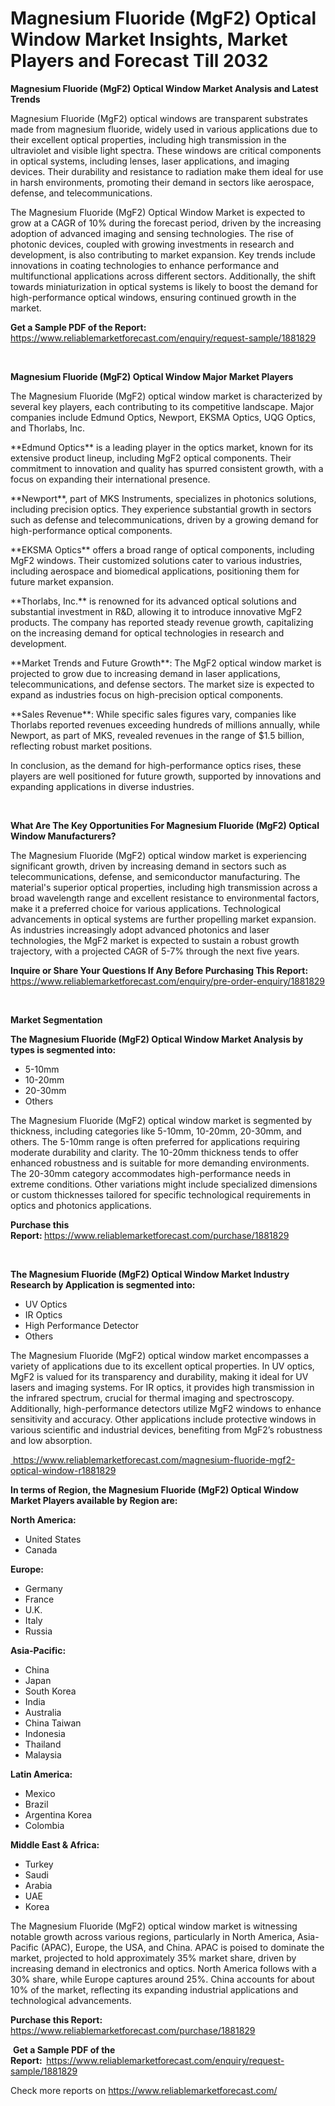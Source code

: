 <p><h1>Magnesium Fluoride (MgF2) Optical Window Market Insights, Market Players and Forecast Till 2032</h1></p><p><strong>Magnesium Fluoride (MgF2) Optical Window Market Analysis and Latest Trends</strong></p>
<p><p>Magnesium Fluoride (MgF2) optical windows are transparent substrates made from magnesium fluoride, widely used in various applications due to their excellent optical properties, including high transmission in the ultraviolet and visible light spectra. These windows are critical components in optical systems, including lenses, laser applications, and imaging devices. Their durability and resistance to radiation make them ideal for use in harsh environments, promoting their demand in sectors like aerospace, defense, and telecommunications.</p><p>The Magnesium Fluoride (MgF2) Optical Window Market is expected to grow at a CAGR of 10% during the forecast period, driven by the increasing adoption of advanced imaging and sensing technologies. The rise of photonic devices, coupled with growing investments in research and development, is also contributing to market expansion. Key trends include innovations in coating technologies to enhance performance and multifunctional applications across different sectors. Additionally, the shift towards miniaturization in optical systems is likely to boost the demand for high-performance optical windows, ensuring continued growth in the market.</p></p>
<p><strong>Get a Sample PDF of the Report:&nbsp;</strong> <a href="https://www.reliablemarketforecast.com/enquiry/request-sample/1881829?utm_campaign=2124&utm_medium=2&utm_source=Github&utm_content=ia&utm_term=04022025&utm_id=magnesium-fluoride-mgf2-optical-window">https://www.reliablemarketforecast.com/enquiry/request-sample/1881829</a></p>
<p>&nbsp;</p>
<p><strong>Magnesium Fluoride (MgF2) Optical Window Major Market Players</strong></p>
<p><p>The Magnesium Fluoride (MgF2) optical window market is characterized by several key players, each contributing to its competitive landscape. Major companies include Edmund Optics, Newport, EKSMA Optics, UQG Optics, and Thorlabs, Inc.</p><p>**Edmund Optics** is a leading player in the optics market, known for its extensive product lineup, including MgF2 optical components. Their commitment to innovation and quality has spurred consistent growth, with a focus on expanding their international presence.</p><p>**Newport**, part of MKS Instruments, specializes in photonics solutions, including precision optics. They experience substantial growth in sectors such as defense and telecommunications, driven by a growing demand for high-performance optical components.</p><p>**EKSMA Optics** offers a broad range of optical components, including MgF2 windows. Their customized solutions cater to various industries, including aerospace and biomedical applications, positioning them for future market expansion.</p><p>**Thorlabs, Inc.** is renowned for its advanced optical solutions and substantial investment in R&D, allowing it to introduce innovative MgF2 products. The company has reported steady revenue growth, capitalizing on the increasing demand for optical technologies in research and development.</p><p>**Market Trends and Future Growth**: The MgF2 optical window market is projected to grow due to increasing demand in laser applications, telecommunications, and defense sectors. The market size is expected to expand as industries focus on high-precision optical components.</p><p>**Sales Revenue**: While specific sales figures vary, companies like Thorlabs reported revenues exceeding hundreds of millions annually, while Newport, as part of MKS, revealed revenues in the range of $1.5 billion, reflecting robust market positions.</p><p>In conclusion, as the demand for high-performance optics rises, these players are well positioned for future growth, supported by innovations and expanding applications in diverse industries.</p></p>
<p>&nbsp;</p>
<p><strong>What Are The Key Opportunities For Magnesium Fluoride (MgF2) Optical Window Manufacturers?</strong></p>
<p><p>The Magnesium Fluoride (MgF2) optical window market is experiencing significant growth, driven by increasing demand in sectors such as telecommunications, defense, and semiconductor manufacturing. The material's superior optical properties, including high transmission across a broad wavelength range and excellent resistance to environmental factors, make it a preferred choice for various applications. Technological advancements in optical systems are further propelling market expansion. As industries increasingly adopt advanced photonics and laser technologies, the MgF2 market is expected to sustain a robust growth trajectory, with a projected CAGR of 5-7% through the next five years.</p></p>
<p><strong>Inquire or Share Your Questions If Any Before Purchasing This Report:</strong> <a href="https://www.reliablemarketforecast.com/enquiry/pre-order-enquiry/1881829?utm_campaign=2124&utm_medium=2&utm_source=Github&utm_content=ia&utm_term=04022025&utm_id=magnesium-fluoride-mgf2-optical-window">https://www.reliablemarketforecast.com/enquiry/pre-order-enquiry/1881829</a></p>
<p>&nbsp;</p>
<p><strong>Market Segmentation</strong></p>
<p><strong>The Magnesium Fluoride (MgF2) Optical Window Market Analysis by types is segmented into:</strong></p>
<p><ul><li>5-10mm</li><li>10-20mm</li><li>20-30mm</li><li>Others</li></ul></p>
<p><p>The Magnesium Fluoride (MgF2) optical window market is segmented by thickness, including categories like 5-10mm, 10-20mm, 20-30mm, and others. The 5-10mm range is often preferred for applications requiring moderate durability and clarity. The 10-20mm thickness tends to offer enhanced robustness and is suitable for more demanding environments. The 20-30mm category accommodates high-performance needs in extreme conditions. Other variations might include specialized dimensions or custom thicknesses tailored for specific technological requirements in optics and photonics applications.</p></p>
<p><strong>Purchase this Report:&nbsp;</strong><a href="https://www.reliablemarketforecast.com/purchase/1881829?utm_campaign=2124&utm_medium=2&utm_source=Github&utm_content=ia&utm_term=04022025&utm_id=magnesium-fluoride-mgf2-optical-window">https://www.reliablemarketforecast.com/purchase/1881829</a></p>
<p>&nbsp;</p>
<p><strong>The Magnesium Fluoride (MgF2) Optical Window Market Industry Research by Application is segmented into:</strong></p>
<p><ul><li>UV Optics</li><li>IR Optics</li><li>High Performance Detector</li><li>Others</li></ul></p>
<p><p>The Magnesium Fluoride (MgF2) optical window market encompasses a variety of applications due to its excellent optical properties. In UV optics, MgF2 is valued for its transparency and durability, making it ideal for UV lasers and imaging systems. For IR optics, it provides high transmission in the infrared spectrum, crucial for thermal imaging and spectroscopy. Additionally, high-performance detectors utilize MgF2 windows to enhance sensitivity and accuracy. Other applications include protective windows in various scientific and industrial devices, benefiting from MgF2’s robustness and low absorption.</p></p>
<p><a href="https://www.reliablemarketforecast.com/magnesium-fluoride-mgf2-optical-window-r1881829?utm_campaign=2124&utm_medium=2&utm_source=Github&utm_content=ia&utm_term=04022025&utm_id=magnesium-fluoride-mgf2-optical-window">&nbsp;https://www.reliablemarketforecast.com/magnesium-fluoride-mgf2-optical-window-r1881829</a></p>
<p><strong>In terms of Region, the Magnesium Fluoride (MgF2) Optical Window Market Players available by Region are:</strong></p>
<p>
    <p> <strong> North America: </strong>
        <ul>
            <li>United States</li>
            <li>Canada</li>
        </ul>
        </p> 
    <p> <strong> Europe: </strong>
        <ul>
            <li>Germany</li>
            <li>France</li>
            <li>U.K.</li>
            <li>Italy</li>
            <li>Russia</li>
        </ul>
        </p> 
    <p> <strong> Asia-Pacific: </strong>
        <ul>
            <li>China</li>
            <li>Japan</li>
            <li>South Korea</li>
            <li>India</li>
            <li>Australia</li>
            <li>China Taiwan</li>
            <li>Indonesia</li>
            <li>Thailand</li>
            <li>Malaysia</li>
        </ul>
        </p> 
    <p> <strong> Latin America: </strong>
        <ul>
            <li>Mexico</li>
            <li>Brazil</li>
            <li>Argentina Korea</li>
            <li>Colombia</li>
        </ul>
        </p> 
    <p> <strong> Middle East & Africa: </strong>
        <ul>
            <li>Turkey</li>
            <li>Saudi</li>
            <li>Arabia</li>
            <li>UAE</li>
            <li>Korea</li>
        </ul>
    </p>
    </p>
<p><p>The Magnesium Fluoride (MgF2) optical window market is witnessing notable growth across various regions, particularly in North America, Asia-Pacific (APAC), Europe, the USA, and China. APAC is poised to dominate the market, projected to hold approximately 35% market share, driven by increasing demand in electronics and optics. North America follows with a 30% share, while Europe captures around 25%. China accounts for about 10% of the market, reflecting its expanding industrial applications and technological advancements.</p></p>
<p><strong>Purchase this Report: </strong><a href="https://www.reliablemarketforecast.com/purchase/1881829?utm_campaign=2124&utm_medium=2&utm_source=Github&utm_content=ia&utm_term=04022025&utm_id=magnesium-fluoride-mgf2-optical-window">https://www.reliablemarketforecast.com/purchase/1881829</a></p>
<p>&nbsp;<strong>Get a Sample PDF of the Report:&nbsp;&nbsp;</strong><a href="https://www.reliablemarketforecast.com/enquiry/request-sample/1881829?utm_campaign=2124&utm_medium=2&utm_source=Github&utm_content=ia&utm_term=04022025&utm_id=magnesium-fluoride-mgf2-optical-window">https://www.reliablemarketforecast.com/enquiry/request-sample/1881829</a></p>
<p><strong></strong></p>
<p>Check more reports on <a href="https://www.reliablemarketforecast.com/?utm_campaign=2124&utm_medium=2&utm_source=Github&utm_content=ia&utm_term=04022025&utm_id=magnesium-fluoride-mgf2-optical-window">https://www.reliablemarketforecast.com/</a></p>